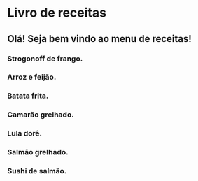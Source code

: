 # Livro de receitas
## Olá! Seja bem vindo ao menu de receitas!
### Strogonoff de frango.
### Arroz e feijão.
### Batata frita.
### Camarão grelhado.
### Lula dorê.
### Salmão grelhado.
### Sushi de salmão.
